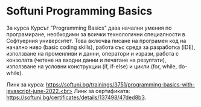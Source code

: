 # Softuni Programming Basics
<p>За курса
Курсът "Programming Basics" дава начални умения по програмиране, необходими за всички технологични специалности в Софтуерния университет. Това включва писане на програмен код на начално ниво (basic coding skills), работа със среда за разработка (IDE), използване на променливи и данни, оператори и изрази, работа с конзолата (четене на входни данни и печатане на резултати), използване на условни конструкции (if, if-else) и цикли (for, while, do-while).

Линк за курса: https://softuni.bg/trainings/3751/programming-basics-with-javascript-june-2022.<br>
Линк за сертификата: https://softuni.bg/certificates/details/137498/47ded8b3.
</p>
